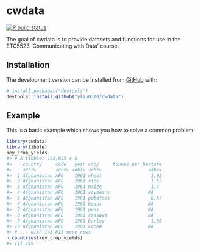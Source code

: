 
<!-- README.md is generated from README.Rmd. Please edit that file -->

# cwdata

<!-- badges: start -->

[![R build
status](https://github.com/yliu0320/cwdata/workflows/R-CMD-check/badge.svg)](https://github.com/yliu0320/cwdata/actions)
<!-- badges: end -->

The goal of cwdata is to provide datasets and functions for use in the
ETC5523 ‘Communicating with Data’ course.

## Installation

The development version can be installed from
[GitHub](https://github.com/) with:

``` r
# install.packages("devtools")
devtools::install_github("yliu0320/cwdata")
```

## Example

This is a basic example which shows you how to solve a common problem:

``` r
library(cwdata)
library(tibble)
key_crop_yields
#> # A tibble: 143,825 x 5
#>    country     code   year crop     tonnes_per_hectare
#>    <chr>       <chr> <dbl> <chr>                 <dbl>
#>  1 Afghanistan AFG    1961 wheat                  1.02
#>  2 Afghanistan AFG    1961 rice                   1.52
#>  3 Afghanistan AFG    1961 maize                  1.4 
#>  4 Afghanistan AFG    1961 soybeans              NA   
#>  5 Afghanistan AFG    1961 potatoes               8.67
#>  6 Afghanistan AFG    1961 beans                 NA   
#>  7 Afghanistan AFG    1961 peas                  NA   
#>  8 Afghanistan AFG    1961 cassava               NA   
#>  9 Afghanistan AFG    1961 barley                 1.08
#> 10 Afghanistan AFG    1961 cocoa                 NA   
#> # ... with 143,815 more rows
n_countries(key_crop_yields)
#> [1] 249
```
